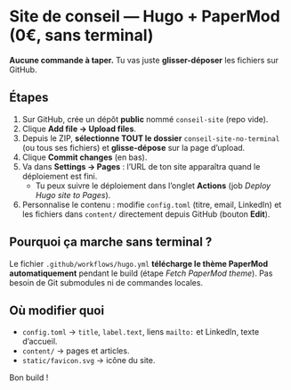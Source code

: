 # Site de conseil — Hugo + PaperMod (0€, sans terminal)

**Aucune commande à taper.** Tu vas juste **glisser-déposer** les fichiers sur GitHub.

## Étapes
1. Sur GitHub, crée un dépôt **public** nommé `conseil-site` (repo vide).
2. Clique **Add file → Upload files**.
3. Depuis le ZIP, **sélectionne TOUT le dossier** `conseil-site-no-terminal` (ou tous ses fichiers) et **glisse-dépose** sur la page d’upload.
4. Clique **Commit changes** (en bas).  
5. Va dans **Settings → Pages** : l’URL de ton site apparaîtra quand le déploiement est fini.
   - Tu peux suivre le déploiement dans l’onglet **Actions** (job *Deploy Hugo site to Pages*).
6. Personnalise le contenu : modifie `config.toml` (titre, email, LinkedIn) et les fichiers dans `content/` directement depuis GitHub (bouton **Edit**).

## Pourquoi ça marche sans terminal ?
Le fichier `.github/workflows/hugo.yml` **télécharge le thème PaperMod automatiquement** pendant le build (étape *Fetch PaperMod theme*). Pas besoin de Git submodules ni de commandes locales.

## Où modifier quoi
- `config.toml` → `title`, `label.text`, liens `mailto:` et LinkedIn, texte d’accueil.
- `content/` → pages et articles.
- `static/favicon.svg` → icône du site.

Bon build !